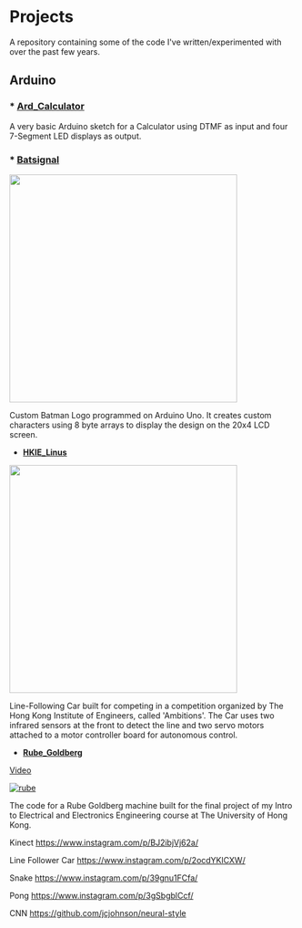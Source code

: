 # Projects

A repository containing some of the code I've written/experimented with over the past few years.

## Arduino


### * **[Ard_Calculator](https://github.com/krohak/Projects/blob/master/Arduino/Ard_Calculator/Ard_Calculator.ino)**

A very basic Arduino sketch for a Calculator using DTMF as input and four 7-Segment LED displays as output. 

### * **[Batsignal](https://github.com/krohak/Projects/blob/master/Arduino/Batsignal/Batsignal.ino)**

<img src="https://pbs.twimg.com/profile_banners/3312354553/1439293197" width="400px">

Custom Batman Logo programmed on Arduino Uno. It creates custom characters using 8 byte arrays to display the design on the 20x4 LCD screen.

* **[HKIE_Linus](https://github.com/krohak/Projects/blob/master/Arduino/HKIE_Linus/HKIE_Linus.ino)**

<img src="https://raw.githubusercontent.com/krohak/Projects/master/Arduino/HKIE_Linus/hkie.jpg" width="400px">

Line-Following Car built for competing in a competition organized by The Hong Kong Institute of Engineers, called 'Ambitions'. The Car uses two infrared sensors at the front to detect the line and two servo motors attached to a motor controller board for autonomous control.

* **[Rube_Goldberg](https://github.com/krohak/Projects/blob/master/Arduino/Rube_Goldberg/Rube_Goldberg.ino)**

[Video](https://www.youtube.com/watch?v=huZIT-BSQT0)

[![rube](http://img.youtube.com/vi/huZIT-BSQT0/0.jpg)](https://www.youtube.com/watch?v=huZIT-BSQT0)

The code for a Rube Goldberg machine built for the final project of my Intro to Electrical and Electronics Engineering course at The University of Hong Kong.

Kinect
https://www.instagram.com/p/BJ2ibjVj62a/

Line Follower Car
https://www.instagram.com/p/2ocdYKlCXW/

Snake
https://www.instagram.com/p/39gnu1FCfa/

Pong
https://www.instagram.com/p/3gSbgblCcf/




CNN
https://github.com/jcjohnson/neural-style



